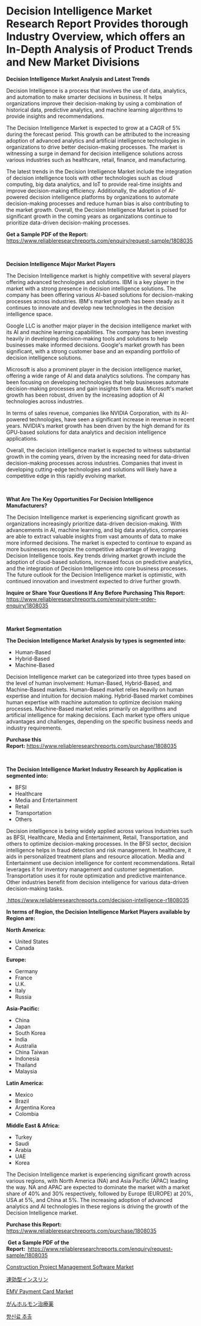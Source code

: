 <p><h1>Decision Intelligence Market Research Report Provides thorough Industry Overview, which offers an In-Depth Analysis of Product Trends and New Market Divisions</h1></p><p><strong>Decision Intelligence Market Analysis and Latest Trends</strong></p>
<p><p>Decision Intelligence is a process that involves the use of data, analytics, and automation to make smarter decisions in business. It helps organizations improve their decision-making by using a combination of historical data, predictive analytics, and machine learning algorithms to provide insights and recommendations.</p><p>The Decision Intelligence Market is expected to grow at a CAGR of 5% during the forecast period. This growth can be attributed to the increasing adoption of advanced analytics and artificial intelligence technologies in organizations to drive better decision-making processes. The market is witnessing a surge in demand for decision intelligence solutions across various industries such as healthcare, retail, finance, and manufacturing.</p><p>The latest trends in the Decision Intelligence Market include the integration of decision intelligence tools with other technologies such as cloud computing, big data analytics, and IoT to provide real-time insights and improve decision-making efficiency. Additionally, the adoption of AI-powered decision intelligence platforms by organizations to automate decision-making processes and reduce human bias is also contributing to the market growth. Overall, the Decision Intelligence Market is poised for significant growth in the coming years as organizations continue to prioritize data-driven decision-making processes.</p></p>
<p><strong>Get a Sample PDF of the Report:&nbsp;</strong> <a href="https://www.reliableresearchreports.com/enquiry/request-sample/1808035">https://www.reliableresearchreports.com/enquiry/request-sample/1808035</a></p>
<p>&nbsp;</p>
<p><strong>Decision Intelligence Major Market Players</strong></p>
<p><p>The Decision Intelligence market is highly competitive with several players offering advanced technologies and solutions. IBM is a key player in the market with a strong presence in decision intelligence solutions. The company has been offering various AI-based solutions for decision-making processes across industries. IBM's market growth has been steady as it continues to innovate and develop new technologies in the decision intelligence space.</p><p>Google LLC is another major player in the decision intelligence market with its AI and machine learning capabilities. The company has been investing heavily in developing decision-making tools and solutions to help businesses make informed decisions. Google's market growth has been significant, with a strong customer base and an expanding portfolio of decision intelligence solutions.</p><p>Microsoft is also a prominent player in the decision intelligence market, offering a wide range of AI and data analytics solutions. The company has been focusing on developing technologies that help businesses automate decision-making processes and gain insights from data. Microsoft's market growth has been robust, driven by the increasing adoption of AI technologies across industries.</p><p>In terms of sales revenue, companies like NVIDIA Corporation, with its AI-powered technologies, have seen a significant increase in revenue in recent years. NVIDIA's market growth has been driven by the high demand for its GPU-based solutions for data analytics and decision intelligence applications.</p><p>Overall, the decision intelligence market is expected to witness substantial growth in the coming years, driven by the increasing need for data-driven decision-making processes across industries. Companies that invest in developing cutting-edge technologies and solutions will likely have a competitive edge in this rapidly evolving market.</p></p>
<p>&nbsp;</p>
<p><strong>What Are The Key Opportunities For Decision Intelligence Manufacturers?</strong></p>
<p><p>The Decision Intelligence market is experiencing significant growth as organizations increasingly prioritize data-driven decision-making. With advancements in AI, machine learning, and big data analytics, companies are able to extract valuable insights from vast amounts of data to make more informed decisions. The market is expected to continue to expand as more businesses recognize the competitive advantage of leveraging Decision Intelligence tools. Key trends driving market growth include the adoption of cloud-based solutions, increased focus on predictive analytics, and the integration of Decision Intelligence into core business processes. The future outlook for the Decision Intelligence market is optimistic, with continued innovation and investment expected to drive further growth.</p></p>
<p><strong>Inquire or Share Your Questions If Any Before Purchasing This Report:</strong> <a href="https://www.reliableresearchreports.com/enquiry/pre-order-enquiry/1808035">https://www.reliableresearchreports.com/enquiry/pre-order-enquiry/1808035</a></p>
<p>&nbsp;</p>
<p><strong>Market Segmentation</strong></p>
<p><strong>The Decision Intelligence Market Analysis by types is segmented into:</strong></p>
<p><ul><li>Human-Based</li><li>Hybrid-Based</li><li>Machine-Based</li></ul></p>
<p><p>Decision Intelligence market can be categorized into three types based on the level of human involvement: Human-Based, Hybrid-Based, and Machine-Based markets. Human-Based market relies heavily on human expertise and intuition for decision making. Hybrid-Based market combines human expertise with machine automation to optimize decision making processes. Machine-Based market relies primarily on algorithms and artificial intelligence for making decisions. Each market type offers unique advantages and challenges, depending on the specific business needs and industry requirements.</p></p>
<p><strong>Purchase this Report:&nbsp;</strong><a href="https://www.reliableresearchreports.com/purchase/1808035">https://www.reliableresearchreports.com/purchase/1808035</a></p>
<p>&nbsp;</p>
<p><strong>The Decision Intelligence Market Industry Research by Application is segmented into:</strong></p>
<p><ul><li>BFSI</li><li>Healthcare</li><li>Media and Entertainment</li><li>Retail</li><li>Transportation</li><li>Others</li></ul></p>
<p><p>Decision intelligence is being widely applied across various industries such as BFSI, Healthcare, Media and Entertainment, Retail, Transportation, and others to optimize decision-making processes. In the BFSI sector, decision intelligence helps in fraud detection and risk management. In healthcare, it aids in personalized treatment plans and resource allocation. Media and Entertainment use decision intelligence for content recommendations. Retail leverages it for inventory management and customer segmentation. Transportation uses it for route optimization and predictive maintenance. Other industries benefit from decision intelligence for various data-driven decision-making tasks.</p></p>
<p><a href="https://www.reliableresearchreports.com/decision-intelligence-r1808035">&nbsp;https://www.reliableresearchreports.com/decision-intelligence-r1808035</a></p>
<p><strong>In terms of Region, the Decision Intelligence Market Players available by Region are:</strong></p>
<p>
    <p> <strong> North America: </strong>
        <ul>
            <li>United States</li>
            <li>Canada</li>
        </ul>
        </p> 
    <p> <strong> Europe: </strong>
        <ul>
            <li>Germany</li>
            <li>France</li>
            <li>U.K.</li>
            <li>Italy</li>
            <li>Russia</li>
        </ul>
        </p> 
    <p> <strong> Asia-Pacific: </strong>
        <ul>
            <li>China</li>
            <li>Japan</li>
            <li>South Korea</li>
            <li>India</li>
            <li>Australia</li>
            <li>China Taiwan</li>
            <li>Indonesia</li>
            <li>Thailand</li>
            <li>Malaysia</li>
        </ul>
        </p> 
    <p> <strong> Latin America: </strong>
        <ul>
            <li>Mexico</li>
            <li>Brazil</li>
            <li>Argentina Korea</li>
            <li>Colombia</li>
        </ul>
        </p> 
    <p> <strong> Middle East & Africa: </strong>
        <ul>
            <li>Turkey</li>
            <li>Saudi</li>
            <li>Arabia</li>
            <li>UAE</li>
            <li>Korea</li>
        </ul>
    </p>
    </p>
<p><p>The Decision Intelligence market is experiencing significant growth across various regions, with North America (NA) and Asia Pacific (APAC) leading the way. NA and APAC are expected to dominate the market with a market share of 40% and 30% respectively, followed by Europe (EUROPE) at 20%, USA at 5%, and China at 5%. The increasing adoption of advanced analytics and AI technologies in these regions is driving the growth of the Decision Intelligence market.</p></p>
<p><strong>Purchase this Report: </strong><a href="https://www.reliableresearchreports.com/purchase/1808035">https://www.reliableresearchreports.com/purchase/1808035</a></p>
<p>&nbsp;<strong>Get a Sample PDF of the Report:&nbsp;&nbsp;</strong><a href="https://www.reliableresearchreports.com/enquiry/request-sample/1808035">https://www.reliableresearchreports.com/enquiry/request-sample/1808035</a></p>
<p><strong></strong></p>
<p><p><a href="https://github.com/Chiragrp22/Market-Research-Report-List-6/blob/main/construction-project-management-software-market.md">Construction Project Management Software Market</a></p><p><a href="https://github.com/Alenaieme/Market-Research-Report-List-2/blob/main/371164769215.md">速効型インスリン</a></p><p><a href="https://github.com/ofpaqrof92/Market-Research-Report-List-1/blob/main/emv-payment-card-market.md">EMV Payment Card Market</a></p><p><a href="https://github.com/klon646/Market-Research-Report-List-3/blob/main/955025569214.md">がんホルモン治療薬</a></p><p><a href="https://github.com/tasfiyaj85/Market-Research-Report-List-2/blob/main/719328186529.md">향신료 추출</a></p></p>